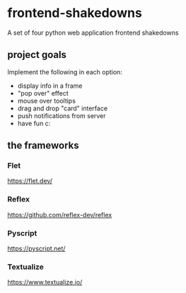 # frontend-shakedowns
A set of four python web application frontend shakedowns

## project goals
Implement the following in each option:
- display info in a frame
- "pop over" effect
- mouse over tooltips
- drag and drop "card" interface
- push notifications from server
- have fun c:

## the frameworks

### Flet 

https://flet.dev/


### Reflex

https://github.com/reflex-dev/reflex


### Pyscript

https://pyscript.net/


### Textualize

https://www.textualize.io/


